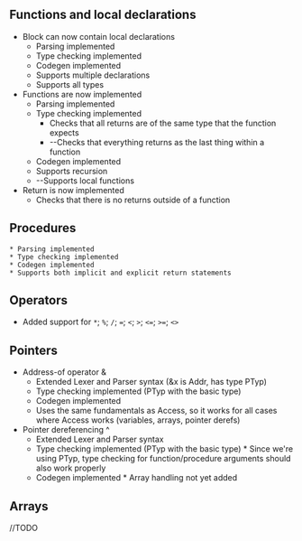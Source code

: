 ## Functions and local declarations
 * Block can now contain local declarations
    * Parsing implemented
    * Type checking implemented
    * Codegen implemented
    * Supports multiple declarations
    * Supports all types
 * Functions are now implemented
    * Parsing implemented
    * Type checking implemented
        * Checks that all returns are of the same type that the function expects
        * --Checks that everything returns as the last thing within a function 
    * Codegen implemented
    * Supports recursion
    * --Supports local functions
 * Return is now implemented
    * Checks that there is no returns outside of a function

## Procedures
    * Parsing implemented
    * Type checking implemented
    * Codegen implemented
    * Supports both implicit and explicit return statements

## Operators
 * Added support for `*`; `%`; `/`; `=`; `<`; `>`; `<=`; `>=`; `<>`

## Pointers
 * Address-of operator &
    * Extended Lexer and Parser syntax (&x is Addr, has type PTyp)
    * Type checking implemented (PTyp with the basic type)
    * Codegen implemented
    * Uses the same fundamentals as Access, so it works for all cases where Access works (variables, arrays, pointer derefs)
 * Pointer dereferencing ^
    * Extended Lexer and Parser syntax
    * Type checking implemented (PTyp with the basic type)
           * Since we're using PTyp<Typ>, type checking for function/procedure arguments should also work properly
    * Codegen implemented
           * Array handling not yet added

## Arrays
//TODO
